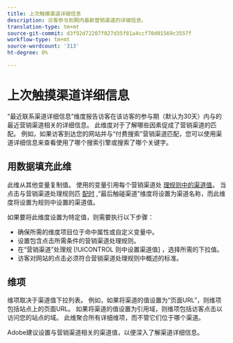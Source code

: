 ```yaml
---
title: 上次触摸渠道详细信息
description: 访客参与到期内最新营销渠道的详细信息。
translation-type: tm+mt
source-git-commit: d3f92d72207f027d35f81a4ccf70d01569c3557f
workflow-type: tm+mt
source-wordcount: '313'
ht-degree: 0%

---
```



# 上次触摸渠道详细信息

“最近联系渠道详细信息”维度报告访客在该访客的参与期（默认为30天）内与的最近营销渠道相关的详细信息。 此维度对于了解哪些因素促成了营销渠道的匹配。 例如，如果访客到达您的网站并与“付费搜索”营销渠道匹配，您可以使用渠道详细信息来查看使用了哪个搜索引擎或搜索了哪个关键字。

## 用数据填充此维

此维从其他变量复制值。 使用的变量引用每个营销渠道处 [理规则中的渠道值](/help/admin/admin/marketing-channels-admin.md)。 当点击与营销渠道处理规则匹 [配时](last-touch-channel.md) ,“最后触碰渠道”维度将设置为渠道名称，而此维度将设置为规则中设置的渠道值。

如果要将此维度设置为特定值，则需要执行以下步骤：

* 确保所需的维度项目位于命中属性或自定义变量中。
* 设置包含点击所需条件的营销渠道处理规则。
* 在“营销渠道”处理规 [!UICONTROL 则中设置渠道值] ，选择所需的下拉值。
* 访客对网站的点击必须符合营销渠道处理规则中概述的标准。

## 维项

维项取决于渠道值下拉列表。 例如，如果将渠道的值设置为“页面URL”，则维项包括站点上的页面URL。 如果将渠道的值设置为引用域，则维项包括访客点击以访问您的站点的域。 此维聚合所有详细维项，而不管它们位于哪个渠道。

Adobe建议设置与营销渠道相关的渠道值，以便深入了解渠道详细信息。
